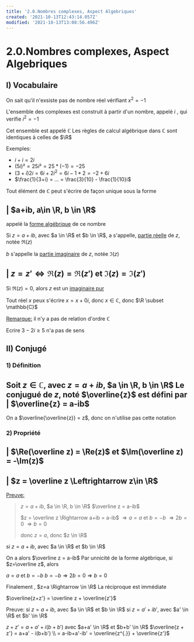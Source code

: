```yaml
---
title: '2.0.Nombres complexes, Aspect Algebriques'
created: '2021-10-13T12:43:14.057Z'
modified: '2021-10-13T13:08:56.496Z'
---
```


# 2.0.Nombres complexes, Aspect Algebriques

## I) Vocabulaire

On sait qu'il n'exsiste pas de nombre réel vérifiant $x^2=-1$

L'ensemble des complexes est construit à partir d'un nombre, appelé $i$ , qui verifie $i^2 = -1$

Cet ensemble est appelé $\mathbb{C}$ Les règles de calcul algébrique dans $\mathbb{C}$ sont identiques à celles de $\R$

Exemples:

- $i + i = 2i$
- $(5i)² = 25i² = 25*(-1) = -25$
- $(3+i)2i = 6i + 2i^2 = 6i-1*2 =-2+6i$
- $\frac{1}{3+i} = ... = \frac{3}{10} - \frac{1}{10}i$


Tout élément de $\mathbb{C}$ peut s'écrire  de façon unique sous la forme

| $a+ib, a\in \R, b \in \R$
---
appelé la <u>forme algébrique</u> de ce nombre

Si $z = a+ib$, avec $a \in \R$ et $b \in \R$, a s'appelle, <u>partie réelle</u> de $z$, notée $\Re(z)$

$b$ s'appelle la <u>partie imaginaire</u> de $z$, notée $\Im(z)$

| $z = z' \Leftrightarrow \Re(z) = \Re(z')$ et $\Im(z) = \Im(z')$
---

Si $\Re(z) = 0$, alors $z$ est un <u>imaginaire pur</u>

Tout réel $x$ peux s'écrire $x=x+0i$, donc $x \in \mathbb{C}$, donc $\R \subset \mathbb{C}$

<u>Remarque:</u> il n'y a pas de relation d'ordre $\mathbb{C}$

Ecrire $3 - 2i \geq 5$ n'a pas de sens

## II) Conjugé

### 1) Définition

Soit $z \in \mathbb C,$ avec $z = a+ib$, $a \in \R, b \in \R$
Le conjugué de $z$, noté $\overline{z}$ est défini par 
| $\overline{z} = a-ib$
---

On a $\overline{\overline{z}} = z$, donc on n'utilise pas cette notation

### 2) Propriété

| $\Re(\overline z) = \Re(z)$ et $\Im(\overline z) = -\Im(z)$
---

| $z = \overline z \Leftrightarrow z\in \R$
---

<u>Preuve:</u>
> 
> $z = a+ib$, $a \in \R, b \in \R$
> $\overline z = a-ib$
> 
> 
> $z = \overline z \Rightarrow a+ib = a-ib$
> $\Rightarrow a = a$ et $b = -b$
> $\Rightarrow 2b = 0$
> $\Rightarrow b = 0$
> 
> 
> 
> donc $z=a$, donc $z \in \R$

si $z = a+ib,$ avec $a \in \R$ et $b \in \R$

On a alors $\overline z = a-ib$
Par unnicité de la forme algébrique, si $z=\overline z$, alors

$a= a$ et $b = -b$
$b = -b \Rightarrow 2b = 0 \Rightarrow b = 0$

Finalement , $z=a \Rightarrow \in \R$
La réciproque est immédiate

$\overline{z+z'} = \overline z + \overline{z'}$

Preuve:
si $z = a+ib,$ avec $a \in \R$ et $b \in \R$
si $z = a'+ib',$ avec $a' \in \R$ et $b' \in \R$

$z + z' = a+a' + i(b+b')$ avec $a+a' \in \R$ et $b+b' \in \R$
$\overline{z + z'} = a+a' - i(b+b') \\ = a-ib+a'-ib' = \overline{z^{.}} + \overline{z'}$


